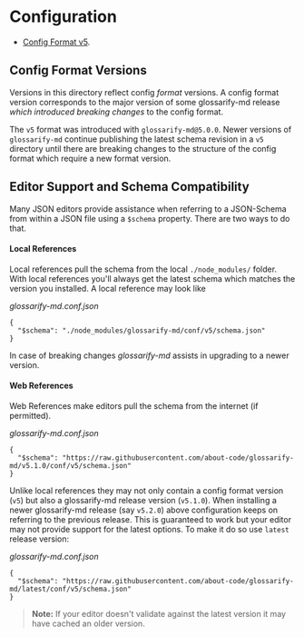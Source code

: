 # Configuration

- [Config Format v5](./doc/schema.md).

## Config Format Versions

Versions in this directory reflect config *format* versions. A config format version corresponds to the major version of some glossarify-md release *which
introduced breaking changes* to the config format.

The `v5` format was introduced with `glossarify-md@5.0.0`. Newer versions of `glossarify-md` continue publishing the latest schema revision in a `v5` directory until there are breaking changes to the structure of the config format which require a new format version.

## Editor Support and Schema Compatibility

Many JSON editors provide assistance when referring to a JSON-Schema from within
a JSON file using a `$schema` property. There are two ways to do that.

#### Local References

Local references pull the schema from the local `./node_modules/` folder. With
local references you'll always get the latest schema which matches the version
you installed. A local reference may look like

*glossarify-md.conf.json*
~~~
{
  "$schema": "./node_modules/glossarify-md/conf/v5/schema.json"
}
~~~

In case of breaking changes *glossarify-md* assists in upgrading to a newer version.


#### Web References

Web References make editors pull the schema from the internet (if permitted).

*glossarify-md.conf.json*
~~~
{
  "$schema": "https://raw.githubusercontent.com/about-code/glossarify-md/v5.1.0/conf/v5/schema.json"
}
~~~

Unlike local references they may not only contain a config format version (`v5`)
but also a glossarify-md release version (`v5.1.0`). When installing a newer
glossarify-md release (say `v5.2.0`) above configuration keeps on referring to
the previous release. This is guaranteed to work but your editor may not provide
support for the latest options. To make it do so use `latest` release version:

*glossarify-md.conf.json*
~~~
{
  "$schema": "https://raw.githubusercontent.com/about-code/glossarify-md/latest/conf/v5/schema.json"
}
~~~

> **Note:** If your editor doesn't validate against the latest version it may have cached an older version.

<!--
IMPORTANT:
When introducing a new config format version KEEP the previous format's /conf/v.. folder.
Otherwise moving the 'latest' tag forward onto a new revision which misses the old folder would
cause $schema-URLs onto the old path to break, although still widely in public use:

https://raw.githubusercontent.com/about-code/glossarify-md/latest/conf/---BREAKING--/schema.json

We may only remove versions after they phased out and will no longer be supported.
-->
